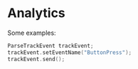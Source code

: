 # Analytics

Some examples:

```c
ParseTrackEvent trackEvent;
trackEvent.setEventName("ButtonPress");
trackEvent.send();
```
